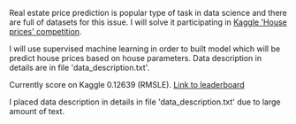 Real estate price prediction is popular type of task in data science and there are full of datasets for this issue.
I will solve it participating in [Kaggle 'House prices' competition](https://www.kaggle.com/c/house-prices-advanced-regression-techniques). <br>

I will use supervised machine learning in order to built model which will be predict house prices based on house parameters.
Data description in details are in file 'data_description.txt'.

Currently score on Kaggle 0.12639 (RMSLE). [Link to leaderboard](https://www.kaggle.com/c/house-prices-advanced-regression-techniques/leaderboard#score) <br>


 I placed data description in details in file 'data_description.txt' due to large amount of text.


